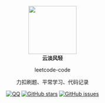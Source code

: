 

<p align="center">
  <a href="https://mehoon.com">
    <img src="https://blog.mehoon.com/wp-content/uploads/2021/06/cropped-avatar.jpg" width="130" />
  </a>
  <br />
  <b>云淡风轻</b>
  <p align="center"> leetcode-code</p>
  <p align="center">力扣刷题、平常学习、代码记录</p>
  
  <p align="center">
  <a href="https://github.com/haohaizhi/haohaizhi.github.io/blob/main/assets/qq.jpg">
  <img src="https://img.shields.io/badge/Talk-QQ-brightgreen.svg?style=popout-square" alt="QQ"></a>
  <a href="https://github.com/haohaizhi/leetcode-code/stargazers">
  <img src="https://img.shields.io/github/stars/haohaizhi/leetcode-code.svg?style=popout-square" alt="GitHub stars"></a>
  <a href="https://github.com/haohaizhi/leetcode-code/issues">
  <img src="https://img.shields.io/github/issues/haohaizhi/leetcode-code.svg?style=popout-square" alt="GitHub issues"></a>
</p>


<br />
<br />
